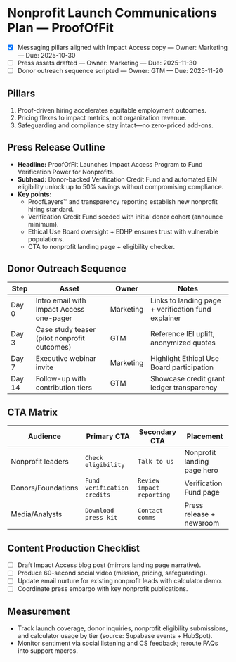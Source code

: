 # Nonprofit Launch Communications Plan — ProofOfFit

- [x] Messaging pillars aligned with Impact Access copy — Owner: Marketing — Due: 2025-10-30
- [ ] Press assets drafted — Owner: Marketing — Due: 2025-11-30
- [ ] Donor outreach sequence scripted — Owner: GTM — Due: 2025-11-20

## Pillars

1. Proof-driven hiring accelerates equitable employment outcomes.
2. Pricing flexes to impact metrics, not organization revenue.
3. Safeguarding and compliance stay intact—no zero-priced add-ons.

## Press Release Outline

- **Headline:** ProofOfFit Launches Impact Access Program to Fund Verification Power for Nonprofits.
- **Subhead:** Donor-backed Verification Credit Fund and automated EIN eligibility unlock up to 50%
  savings without compromising compliance.
- **Key points:**
  - ProofLayers™ and transparency reporting establish new nonprofit hiring standard.
  - Verification Credit Fund seeded with initial donor cohort (announce minimum).
  - Ethical Use Board oversight + EDHP ensures trust with vulnerable populations.
  - CTA to nonprofit landing page + eligibility checker.

## Donor Outreach Sequence

| Step | Asset | Owner | Notes |
|---|---|---|---|
| Day 0 | Intro email with Impact Access one-pager | Marketing | Links to landing page + verification fund explainer |
| Day 3 | Case study teaser (pilot nonprofit outcomes) | GTM | Reference IEI uplift, anonymized quotes |
| Day 7 | Executive webinar invite | Marketing | Highlight Ethical Use Board participation |
| Day 14 | Follow-up with contribution tiers | GTM | Showcase credit grant ledger transparency |

## CTA Matrix

| Audience | Primary CTA | Secondary CTA | Placement |
|---|---|---|---|
| Nonprofit leaders | `Check eligibility` | `Talk to us` | Nonprofit landing page hero |
| Donors/Foundations | `Fund verification credits` | `Review impact reporting` | Verification Fund page |
| Media/Analysts | `Download press kit` | `Contact comms` | Press release + newsroom |

## Content Production Checklist

- [ ] Draft Impact Access blog post (mirrors landing page narrative).
- [ ] Produce 60-second social video (mission, pricing, safeguarding).
- [ ] Update email nurture for existing nonprofit leads with calculator demo.
- [ ] Coordinate press embargo with key nonprofit publications.

## Measurement

- Track launch coverage, donor inquiries, nonprofit eligibility submissions, and calculator usage by
  tier (source: Supabase events + HubSpot).
- Monitor sentiment via social listening and CS feedback; reroute FAQs into support macros.
